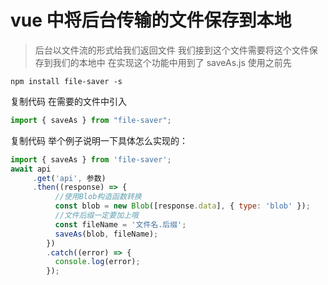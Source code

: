 # vue 中将后台传输的文件保存到本地

> 后台以文件流的形式给我们返回文件
> 我们接到这个文件需要将这个文件保存到我们的本地中
> 在实现这个功能中用到了 saveAs.js
> 使用之前先

```shell
npm install file-saver -s
```

复制代码
在需要的文件中引入

```js
import { saveAs } from "file-saver";
```

复制代码
举个例子说明一下具体怎么实现的：

````js
import { saveAs } from 'file-saver';
await api
     .get('api', 参数)
     .then((response) => {
          //使用Blob构造函数转换
          const blob = new Blob([response.data], { type: 'blob' });
          //文件后缀一定要加上哦
          const fileName = '文件名.后缀';
          saveAs(blob, fileName);
        })
        .catch((error) => {
          console.log(error);
        });

````
